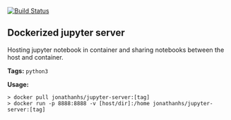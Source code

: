 [![Build Status](https://travis-ci.com/jonathanhs/jupyter-server.svg?branch=master)](https://travis-ci.com/jonathanhs/jupyter-server)

## Dockerized jupyter server

Hosting jupyter notebook in container and sharing notebooks between the host and container.

**Tags:** `python3`

**Usage:**

```shell
> docker pull jonathanhs/jupyter-server:[tag]
> docker run -p 8888:8888 -v [host/dir]:/home jonathanhs/jupyter-server:[tag]
```
